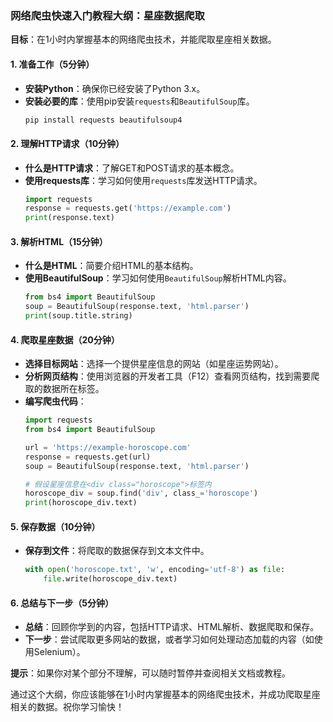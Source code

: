### 网络爬虫快速入门教程大纲：星座数据爬取

**目标**：在1小时内掌握基本的网络爬虫技术，并能爬取星座相关数据。

#### 1. 准备工作（5分钟）
- **安装Python**：确保你已经安装了Python 3.x。
- **安装必要的库**：使用pip安装`requests`和`BeautifulSoup`库。
  ```bash
  pip install requests beautifulsoup4
  ```

#### 2. 理解HTTP请求（10分钟）
- **什么是HTTP请求**：了解GET和POST请求的基本概念。
- **使用requests库**：学习如何使用`requests`库发送HTTP请求。
  ```python
  import requests
  response = requests.get('https://example.com')
  print(response.text)
  ```

#### 3. 解析HTML（15分钟）
- **什么是HTML**：简要介绍HTML的基本结构。
- **使用BeautifulSoup**：学习如何使用`BeautifulSoup`解析HTML内容。
  ```python
  from bs4 import BeautifulSoup
  soup = BeautifulSoup(response.text, 'html.parser')
  print(soup.title.string)
  ```

#### 4. 爬取星座数据（20分钟）
- **选择目标网站**：选择一个提供星座信息的网站（如星座运势网站）。
- **分析网页结构**：使用浏览器的开发者工具（F12）查看网页结构，找到需要爬取的数据所在标签。
- **编写爬虫代码**：
  ```python
  import requests
  from bs4 import BeautifulSoup

  url = 'https://example-horoscope.com'
  response = requests.get(url)
  soup = BeautifulSoup(response.text, 'html.parser')

  # 假设星座信息在<div class="horoscope">标签内
  horoscope_div = soup.find('div', class_='horoscope')
  print(horoscope_div.text)
  ```

#### 5. 保存数据（10分钟）
- **保存到文件**：将爬取的数据保存到文本文件中。
  ```python
  with open('horoscope.txt', 'w', encoding='utf-8') as file:
      file.write(horoscope_div.text)
  ```

#### 6. 总结与下一步（5分钟）
- **总结**：回顾你学到的内容，包括HTTP请求、HTML解析、数据爬取和保存。
- **下一步**：尝试爬取更多网站的数据，或者学习如何处理动态加载的内容（如使用Selenium）。

**提示**：如果你对某个部分不理解，可以随时暂停并查阅相关文档或教程。

通过这个大纲，你应该能够在1小时内掌握基本的网络爬虫技术，并成功爬取星座相关的数据。祝你学习愉快！
